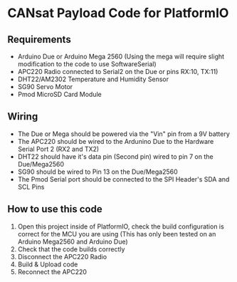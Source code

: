 # CANsat Payload Code for PlatformIO

## Requirements
- Arduino Due or Arduino Mega 2560 (Using the mega will require slight modification to the code to use SoftwareSerial)
- APC220 Radio connected to Serial2 on the Due or pins RX:10, TX:11)
- DHT22/AM2302 Temperature and Humidity Sensor
- SG90 Servo Motor
- Pmod MicroSD Card Module

## Wiring
- The Due or Mega should be powered via the "Vin" pin from a 9V battery
- The APC220 should be wired to the Ardunino Due to the Hardware Serial Port 2 (RX2 and TX2)
- DHT22 should have it's data pin (Second pin) wired to pin 7 on the Due/Mega2560
- SG90 should be wired to Pin 13 on the Due/Mega2560
- The Pmod Serial port should be connected to the SPI Header's SDA and SCL Pins

## How to use this code
1) Open this project inside of PlatformIO, check the build configuration is correct for the MCU you are using (This has only been tested on an Arduino Mega2560 and Arduino Due)
2) Check that the code builds correctly
3) Disconnect the APC220 Radio
4) Build & Upload code
5) Reconnect the APC220
